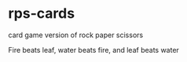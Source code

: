 # rps-cards
card game version of rock paper scissors

Fire beats leaf, water beats fire, and leaf beats water
